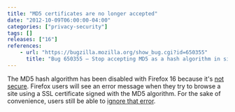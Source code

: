```yaml
---
title: "MD5 certificates are no longer accepted"
date: "2012-10-09T06:00:00-04:00"
categories: ["privacy-security"]
tags: []
releases: ["16"]
references:
    - url: "https://bugzilla.mozilla.org/show_bug.cgi?id=650355"
      title: "Bug 650355 – Stop accepting MD5 as a hash algorithm in signatures (toggle security.enable_md5_signatures to false)"
---
```

The MD5 hash algorithm has been disabled with Firefox 16 because it's [not secure](https://developer.mozilla.org/docs/Web/Security/Weak_Signature_Algorithm). Firefox users will see an error message when they try to browse a site using a SSL certificate signed with the MD5 algorithm. For the sake of convenience, users still be able to [ignore that error](https://bugzilla.mozilla.org/show_bug.cgi?id=758314).
